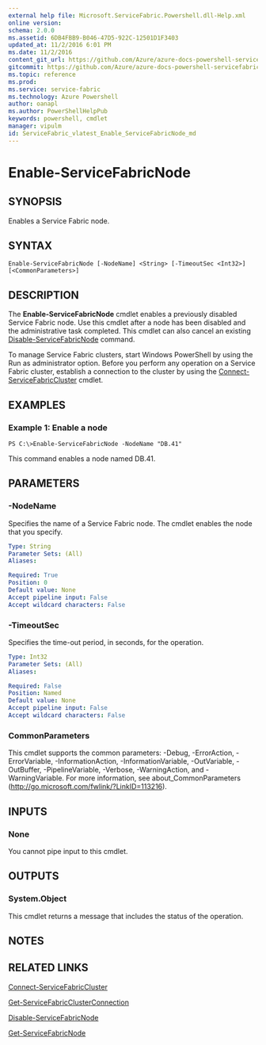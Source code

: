 ```yaml
---
external help file: Microsoft.ServiceFabric.Powershell.dll-Help.xml
online version:
schema: 2.0.0
ms.assetid: 6DB4FBB9-B046-47D5-922C-12501D1F3403
updated_at: 11/2/2016 6:01 PM
ms.date: 11/2/2016
content_git_url: https://github.com/Azure/azure-docs-powershell-servicefabric/blob/live/Service-Fabric-cmdlets/ServiceFabric/vlatest/Enable-ServiceFabricNode.md
gitcommit: https://github.com/Azure/azure-docs-powershell-servicefabric/blob/a04d7fb81ddb4ca19a8c0101c71d7745ad5e082a/Service-Fabric-cmdlets/ServiceFabric/vlatest/Enable-ServiceFabricNode.md
ms.topic: reference
ms.prod: 
ms.service: service-fabric
ms.technology: Azure Powershell
author: oanapl
ms.author: PowerShellHelpPub
keywords: powershell, cmdlet
manager: vipulm
id: ServiceFabric_vlatest_Enable_ServiceFabricNode_md
---
```


# Enable-ServiceFabricNode

## SYNOPSIS
Enables a Service Fabric node.

## SYNTAX

```
Enable-ServiceFabricNode [-NodeName] <String> [-TimeoutSec <Int32>] [<CommonParameters>]
```

## DESCRIPTION
The **Enable-ServiceFabricNode** cmdlet enables a previously disabled Service Fabric node.
Use this cmdlet after a node has been disabled and the administrative task completed.
This cmdlet can also cancel an existing [Disable-ServiceFabricNode](./Disable-ServiceFabricNode.md) command.

To manage Service Fabric clusters, start Windows PowerShell by using the Run as administrator option.
Before you perform any operation on a Service Fabric cluster, establish a connection to the cluster by using the [Connect-ServiceFabricCluster](./Connect-ServiceFabricCluster.md) cmdlet.

## EXAMPLES

### Example 1: Enable a node
```
PS C:\>Enable-ServiceFabricNode -NodeName "DB.41"
```

This command enables a node named DB.41.

## PARAMETERS

### -NodeName
Specifies the name of a Service Fabric node.
The cmdlet enables the node that you specify.

```yaml
Type: String
Parameter Sets: (All)
Aliases:

Required: True
Position: 0
Default value: None
Accept pipeline input: False
Accept wildcard characters: False
```

### -TimeoutSec
Specifies the time-out period, in seconds, for the operation.

```yaml
Type: Int32
Parameter Sets: (All)
Aliases:

Required: False
Position: Named
Default value: None
Accept pipeline input: False
Accept wildcard characters: False
```

### CommonParameters
This cmdlet supports the common parameters: -Debug, -ErrorAction, -ErrorVariable, -InformationAction, -InformationVariable, -OutVariable, -OutBuffer, -PipelineVariable, -Verbose, -WarningAction, and -WarningVariable. For more information, see about_CommonParameters (http://go.microsoft.com/fwlink/?LinkID=113216).

## INPUTS

### None
You cannot pipe input to this cmdlet.

## OUTPUTS

### System.Object
This cmdlet returns a message that includes the status of the operation.

## NOTES

## RELATED LINKS

[Connect-ServiceFabricCluster](xref:ServiceFabric/vlatest/Connect-ServiceFabricCluster.md)

[Get-ServiceFabricClusterConnection](xref:ServiceFabric/vlatest/Get-ServiceFabricClusterConnection.md)

[Disable-ServiceFabricNode](xref:ServiceFabric/vlatest/Disable-ServiceFabricNode.md)

[Get-ServiceFabricNode](xref:ServiceFabric/vlatest/Get-ServiceFabricNode.md)
